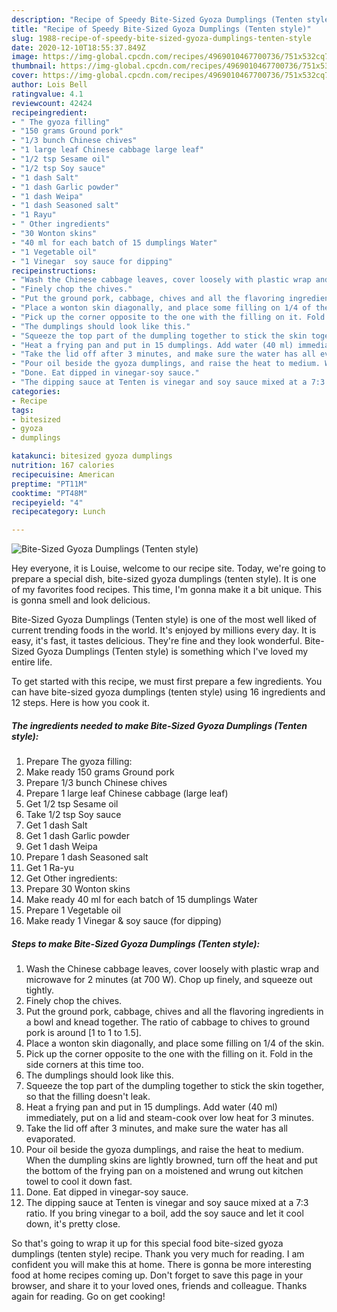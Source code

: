 ```yaml
---
description: "Recipe of Speedy Bite-Sized Gyoza Dumplings (Tenten style)"
title: "Recipe of Speedy Bite-Sized Gyoza Dumplings (Tenten style)"
slug: 1988-recipe-of-speedy-bite-sized-gyoza-dumplings-tenten-style
date: 2020-12-10T18:55:37.849Z
image: https://img-global.cpcdn.com/recipes/4969010467700736/751x532cq70/bite-sized-gyoza-dumplings-tenten-style-recipe-main-photo.jpg
thumbnail: https://img-global.cpcdn.com/recipes/4969010467700736/751x532cq70/bite-sized-gyoza-dumplings-tenten-style-recipe-main-photo.jpg
cover: https://img-global.cpcdn.com/recipes/4969010467700736/751x532cq70/bite-sized-gyoza-dumplings-tenten-style-recipe-main-photo.jpg
author: Lois Bell
ratingvalue: 4.1
reviewcount: 42424
recipeingredient:
- " The gyoza filling"
- "150 grams Ground pork"
- "1/3 bunch Chinese chives"
- "1 large leaf Chinese cabbage large leaf"
- "1/2 tsp Sesame oil"
- "1/2 tsp Soy sauce"
- "1 dash Salt"
- "1 dash Garlic powder"
- "1 dash Weipa"
- "1 dash Seasoned salt"
- "1 Rayu"
- " Other ingredients"
- "30 Wonton skins"
- "40 ml for each batch of 15 dumplings Water"
- "1 Vegetable oil"
- "1 Vinegar  soy sauce for dipping"
recipeinstructions:
- "Wash the Chinese cabbage leaves, cover loosely with plastic wrap and microwave for 2 minutes (at 700 W). Chop up finely, and squeeze out tightly."
- "Finely chop the chives."
- "Put the ground pork, cabbage, chives and all the flavoring ingredients in a bowl and knead together. The ratio of cabbage to chives to ground pork is around [1 to 1 to 1.5]."
- "Place a wonton skin diagonally, and place some filling on 1/4 of the skin."
- "Pick up the corner opposite to the one with the filling on it. Fold in the side corners at this time too."
- "The dumplings should look like this."
- "Squeeze the top part of the dumpling together to stick the skin together, so that the filling doesn&#39;t leak."
- "Heat a frying pan and put in 15 dumplings. Add water (40 ml) immediately, put on a lid and steam-cook over low heat for 3 minutes."
- "Take the lid off after 3 minutes, and make sure the water has all evaporated."
- "Pour oil beside the gyoza dumplings, and raise the heat to medium. When the dumpling skins are lightly browned, turn off the heat and put the bottom of the frying pan on a moistened and wrung out kitchen towel to cool it down fast."
- "Done. Eat dipped in vinegar-soy sauce."
- "The dipping sauce at Tenten is vinegar and soy sauce mixed at a 7:3 ratio. If you bring vinegar to a boil, add the soy sauce and let it cool down, it&#39;s pretty close."
categories:
- Recipe
tags:
- bitesized
- gyoza
- dumplings

katakunci: bitesized gyoza dumplings 
nutrition: 167 calories
recipecuisine: American
preptime: "PT11M"
cooktime: "PT48M"
recipeyield: "4"
recipecategory: Lunch

---
```



![Bite-Sized Gyoza Dumplings (Tenten style)](https://img-global.cpcdn.com/recipes/4969010467700736/751x532cq70/bite-sized-gyoza-dumplings-tenten-style-recipe-main-photo.jpg)

Hey everyone, it is Louise, welcome to our recipe site. Today, we're going to prepare a special dish, bite-sized gyoza dumplings (tenten style). It is one of my favorites food recipes. This time, I'm gonna make it a bit unique. This is gonna smell and look delicious.



Bite-Sized Gyoza Dumplings (Tenten style) is one of the most well liked of current trending foods in the world. It's enjoyed by millions every day. It is easy, it's fast, it tastes delicious. They're fine and they look wonderful. Bite-Sized Gyoza Dumplings (Tenten style) is something which I've loved my entire life.


To get started with this recipe, we must first prepare a few ingredients. You can have bite-sized gyoza dumplings (tenten style) using 16 ingredients and 12 steps. Here is how you cook it.

<!--inarticleads1-->

##### The ingredients needed to make Bite-Sized Gyoza Dumplings (Tenten style):

1. Prepare  The gyoza filling:
1. Make ready 150 grams Ground pork
1. Prepare 1/3 bunch Chinese chives
1. Prepare 1 large leaf Chinese cabbage (large leaf)
1. Get 1/2 tsp Sesame oil
1. Take 1/2 tsp Soy sauce
1. Get 1 dash Salt
1. Get 1 dash Garlic powder
1. Get 1 dash Weipa
1. Prepare 1 dash Seasoned salt
1. Get 1 Ra-yu
1. Get  Other ingredients:
1. Prepare 30 Wonton skins
1. Make ready 40 ml for each batch of 15 dumplings Water
1. Prepare 1 Vegetable oil
1. Make ready 1 Vinegar &amp; soy sauce (for dipping)




<!--inarticleads2-->

##### Steps to make Bite-Sized Gyoza Dumplings (Tenten style):

1. Wash the Chinese cabbage leaves, cover loosely with plastic wrap and microwave for 2 minutes (at 700 W). Chop up finely, and squeeze out tightly.
1. Finely chop the chives.
1. Put the ground pork, cabbage, chives and all the flavoring ingredients in a bowl and knead together. The ratio of cabbage to chives to ground pork is around [1 to 1 to 1.5].
1. Place a wonton skin diagonally, and place some filling on 1/4 of the skin.
1. Pick up the corner opposite to the one with the filling on it. Fold in the side corners at this time too.
1. The dumplings should look like this.
1. Squeeze the top part of the dumpling together to stick the skin together, so that the filling doesn&#39;t leak.
1. Heat a frying pan and put in 15 dumplings. Add water (40 ml) immediately, put on a lid and steam-cook over low heat for 3 minutes.
1. Take the lid off after 3 minutes, and make sure the water has all evaporated.
1. Pour oil beside the gyoza dumplings, and raise the heat to medium. When the dumpling skins are lightly browned, turn off the heat and put the bottom of the frying pan on a moistened and wrung out kitchen towel to cool it down fast.
1. Done. Eat dipped in vinegar-soy sauce.
1. The dipping sauce at Tenten is vinegar and soy sauce mixed at a 7:3 ratio. If you bring vinegar to a boil, add the soy sauce and let it cool down, it&#39;s pretty close.




So that's going to wrap it up for this special food bite-sized gyoza dumplings (tenten style) recipe. Thank you very much for reading. I am confident you will make this at home. There is gonna be more interesting food at home recipes coming up. Don't forget to save this page in your browser, and share it to your loved ones, friends and colleague. Thanks again for reading. Go on get cooking!
